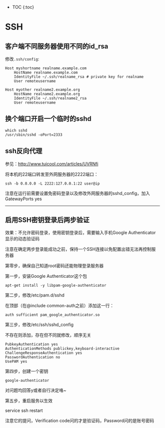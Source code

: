 
* TOC
{:toc}

# SSH

## 客户端不同服务器使用不同的id_rsa

修改`.ssh/config`:

```
Host myshortname realname.example.com
    HostName realname.example.com
    IdentityFile ~/.ssh/realname_rsa # private key for realname
    User remoteusername

Host myother realname2.example.org
    HostName realname2.example.org
    IdentityFile ~/.ssh/realname2_rsa
    User remoteusername
```

## 换个端口开启一个临时的sshd

```
which sshd
/usr/sbin/sshd -oPort=2333
```

## ssh反向代理

参见：http://www.tuicool.com/articles/UVRNfi

将本机的22端口转发至外网服务器的2222端口：

```
ssh -b 0.0.0.0 -L 2222:127.0.0.1:22 user@ip
```

注意在运行前需要设置免密码登录以及修改外网服务器的sshd_config，加入GatewayPorts  yes

----

## 启用SSH密钥登录后两步验证

效果：不允许密码登录，使用密钥登录后，需要输入手机Google Authenticator显示的动态验证码

注意在确定两步登录能成功之前，保持一个SSH连接以免配置出错无法再控制服务器

第零步，确保自己知道root密码还能物理登录服务器

第一步，安装Google Authenticator这个包

```
apt-get install -y libpam-google-authenticator
```

第二步，修改/etc/pam.d/sshd

在顶部（在@include common-auth之前）添加这一行：

```
auth sufficient pam_google_authenticator.so
```

第三步，修改/etc/ssh/sshd_config

不存在则添加，存在但不同就修改，顺序无关

```
PubkeyAuthentication yes
AuthenticationMethods publickey,keyboard-interactive
ChallengeResponseAuthentication yes
PasswordAuthentication no
UsePAM yes
```

第四步，创建一个密钥

```
google-authenticator
```

对问题均回答y或者自行决定咯~

第五步，重启服务以生效

service ssh restart


注意它的提问，Verification code问的才是验证码，Password问的是账号密码